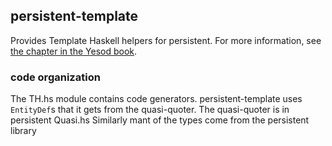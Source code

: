 ## persistent-template

Provides Template Haskell helpers for persistent. For more information, see
[the chapter in the Yesod book](http://www.yesodweb.com/book/persistent).

### code organization

The TH.hs module contains code generators.
persistent-template uses `EntityDef`s that it gets from the quasi-quoter.
The quasi-quoter is in persistent Quasi.hs
Similarly mant of the types come from the persistent library
